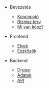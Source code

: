* Bevezetés
  
    * [Koncepció](/koncepcio.md "Koncepció - MOH Dokumentáció")
    * [Biznisz terv](/biznisz.md "Biznisz terv - MOH Dokumentáció")
	* [Mi van kész?](/mivankesz.md "Mi van kész? - MOH Dokumentáció")
  
* Frontend

    * [Elvek](/elvek.md "Elveink - MOH Dokumentáció")
    * [Eszközök](/eszkozok.md "Eszközök - MOH Dokumentáció")

* Backend

    * [Drupal](/drupal.md "Drupal - MOH Dokumentáció")
    * [Adatok](/adat.md "Adatok - MOH Dokumentáció")
    * [API](https://documenter.getpostman.com/view/5139955/SzezaquL)